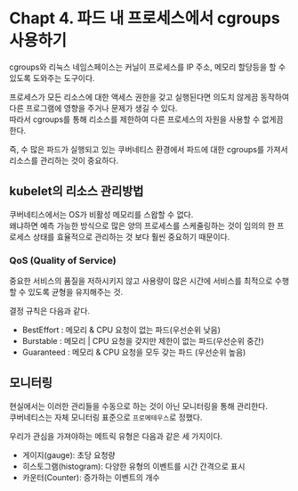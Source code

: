 # Chapt 4. 파드 내 프로세스에서 cgroups 사용하기

cgroups와 리눅스 네임스페이스는 커닐이 프로세스를 IP 주소, 메모리 할당등을 할 수 있도록 도와주는 도구이다.

프로세스가 모든 리소스에 대한 액세스 권한을 갖고 실행된다면 의도치 않게끔 동작하여 다른 프로그램에 영향을 주거나 문제가 생길 수 있다.  
따라서 cgroups를 통해 리소스를 제한하여 다른 프로세스의 자원을 사용할 수 없게끔 한다.

즉, 수 많은 파드가 실행되고 있는 쿠버네티스 환경에서 파드에 대한 cgroups를 가져서 리소스를 관리하는 것이 중요하다.

## kubelet의 리소스 관리방법

쿠버네티스에서는 OS가 비활성 메모리를 스왑할 수 없다.  
왜냐하면 예측 가능한 방식으로 많은 양의 프로세스를 스케줄링하는 것이 임의의 한 프로세스 상태를 효율적으로 관리하는 것 보다 훨씬 중요하기 때문이다.

### QoS (Quality of Service)

중요한 서비스의 품질을 저하시키지 않고 사용량이 많은 시간에 서비스를 최적으로 수행할 수 있도록 균형을 유지해주는 것.

결정 규칙은 다음과 같다.

- BestEffort : 메모리 & CPU 요청이 없는 파드(우선순위 낮음)
- Burstable : 메모리 | CPU 요청을 갖지만 제한이 없는 파드(우선순위 중간)
- Guaranteed : 메모리 & CPU 요청을 모두 갖는 파드 (우선순위 높음)

## 모니터링

현실에서는 이러한 관리들을 수동으로 하는 것이 아닌 모니터링을 통해 관리한다.  
쿠버네티스는 자체 모니터링 표준으로 `프로메테우스`로 정했다.

우리가 관심을 가져야하는 메트릭 유형은 다음과 같은 세 가지이다.

- 게이지(gauge): 초당 요청량
- 히스토그램(histogram): 다양한 유형의 이벤트를 시간 간격으로 표시
- 카운터(Counter): 증가하는 이벤트의 개수
